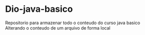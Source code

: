 # Dio-java-basico
Repositorio para armazenar todo o conteudo do curso java basico
Alterando o conteudo de um arquivo de forma local
